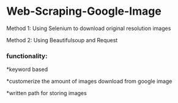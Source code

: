 # Web-Scraping-Google-Image

Method 1: Using Selenium to download original resolution images

Method 2: Using Beautifulsoup and Request

### functionality:

*keyword based

*customerize the amount of images download from google image

*written path for storing images

